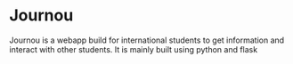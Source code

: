 # Journou
Journou is a webapp build for international students to get information and interact with other students. It is mainly built using python and flask
